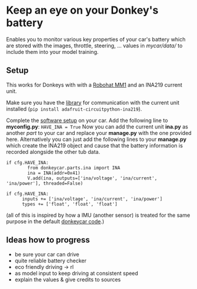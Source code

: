 # Keep an eye on your Donkey's battery
Enables you to monitor various key properties of your car's battery which are stored with the images, throttle, steering, ... values in *mycar/data/* to include them into your model training.

## Setup
This works for Donkeys with with a [Robohat MM1](https://robohatmm1-docs.readthedocs.io/en/latest/) and an INA219 current unit.

Make sure you have the [library](https://docs.circuitpython.org/projects/ina219/en/latest/) for communication with the current unit installed (`pip install adafruit-circuitpython-ina219`).

Complete the [software setup](https://docs.donkeycar.com/guide/create_application/) on your car.
Add the following line to **myconfig.py**: `HAVE_INA = True`
Now you can add the current unit **ina.py** as another *part* to your car and replace your **manage.py** with the one provided here. Alternatively you can just add the following lines to your **manage.py** which create the INA219 object and cause that the battery information is recorded alongside the other tub data.

```
if cfg.HAVE_INA:
        from donkeycar.parts.ina import INA
        ina = INA(addr=0x41)
        V.add(ina, outputs=['ina/voltage', 'ina/current', 'ina/power'], threaded=False)
        
if cfg.HAVE_INA:
      inputs += ['ina/voltage', 'ina/current', 'ina/power']
      types += ['float', 'float', 'float']
```
(all of this is inspired by how a IMU (another sensor) is treated for the same purpose in the default [donkeycar code](https://github.com/autorope/donkeycar).)

## Ideas how to progress

- be sure your car can drive
- quite reliable battery checker
- eco friendly driving -> rl
- as model input to keep driving at consistent speed 
- explain the values & give credits to sources
